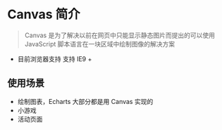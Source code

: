 # Canvas 简介

> Canvas 是为了解决以前在网页中只能显示静态图片而提出的可以使用 JavaScript 脚本语言在一块区域中绘制图像的解决方案

* 目前浏览器支持 支持 IE9 +

## 使用场景

* 绘制图表，Echarts 大部分都是用 Canvas 实现的
* 小游戏
* 活动页面